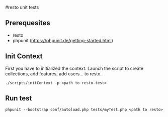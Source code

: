 #resto unit tests

## Prerequesites

* resto
* phpunit (https://phpunit.de/getting-started.html)

## Init Context

First you have to initialized the context. Launch the script to create collections, add features, add users... to resto.

    ./scripts/initContext -p <path to resto-test>

## Run test 
    
    phpunit --bootstrap conf/autoload.php tests/myTest.php <path to resto>

